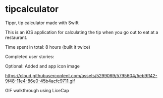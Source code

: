 # tipcalculator
Tippr, tip calculator made with Swift 

This is an iOS application for calculating the tip when you go out to eat at a restaurant.

Time spent in total: 8 hours (built it twice)

Completed user stories:

Optional: Added and app icon image

https://cloud.githubusercontent.com/assets/5299069/5795604/5eb9ff42-9f48-11e4-86e0-45b4acfc9711.gif

GIF walkthrough using LiceCap
